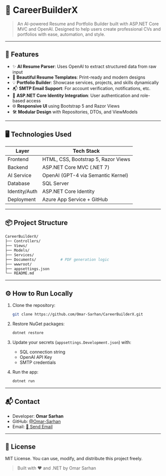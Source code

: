# 💼 CareerBuilderX

> An AI-powered Resume and Portfolio Builder built with ASP.NET Core MVC and OpenAI. Designed to help users create professional CVs and portfolios with ease, automation, and style.

---

## 🚀 Features

- ✨ **AI Resume Parser**: Uses OpenAI to extract structured data from raw input
- 🎨 **Beautiful Resume Templates**: Print-ready and modern designs
- 💡 **Portfolio Builder**: Showcase services, projects, and skills dynamically
- 📬 **SMTP Email Support**: For account verification, notifications, etc.
- 🔐 **ASP.NET Core Identity Integration**: User authentication and role-based access
- 🌐 **Responsive UI** using Bootstrap 5 and Razor Views
- 🛠️ **Modular Design** with Repositories, DTOs, and ViewModels

---

## 🖥️ Technologies Used

| Layer         | Tech Stack                              |
|---------------|------------------------------------------|
| Frontend      | HTML, CSS, Bootstrap 5, Razor Views     |
| Backend       | ASP.NET Core MVC (.NET 7)               |
| AI Service    | OpenAI (GPT-4 via Semantic Kernel)      |
| Database      | SQL Server                              |
| Identity/Auth | ASP.NET Core Identity                   |
| Deployment    | Azure App Service + GitHub              |

---

## 📦 Project Structure

```bash
CareerBuilderX/
├── Controllers/
├── Views/
├── Models/
├── Services/
├── Documents/           # PDF generation logic
├── wwwroot/
├── appsettings.json
└── README.md
```

---

## ⚙️ How to Run Locally

1. Clone the repository:
   ```bash
   git clone https://github.com/Omar-Sarhan/CareerBuilderX.git
   ```

2. Restore NuGet packages:
   ```bash
   dotnet restore
   ```

3. Update your secrets (`appsettings.Development.json`) with:
   - SQL connection string
   - OpenAI API Key
   - SMTP credentials

4. Run the app:
   ```bash
   dotnet run
   ```

---

## 📬 Contact

- Developer: **Omar Sarhan**
- GitHub: [@Omar-Sarhan](https://github.com/Omar-Sarhan)
- Email: [📧 Send Email](mailto:omar.kh.sarhan@gmail.com)

---

## 📄 License

MIT License. You can use, modify, and distribute this project freely.

> Built with ❤️ and .NET by Omar Sarhan
